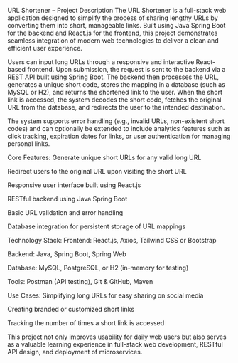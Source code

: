 URL Shortener – Project Description
The URL Shortener is a full-stack web application designed to simplify the process of sharing lengthy URLs by converting them into short, manageable links. Built using Java Spring Boot for the backend and React.js for the frontend, this project demonstrates seamless integration of modern web technologies to deliver a clean and efficient user experience.

Users can input long URLs through a responsive and interactive React-based frontend. Upon submission, the request is sent to the backend via a REST API built using Spring Boot. The backend then processes the URL, generates a unique short code, stores the mapping in a database (such as MySQL or H2), and returns the shortened link to the user. When the short link is accessed, the system decodes the short code, fetches the original URL from the database, and redirects the user to the intended destination.

The system supports error handling (e.g., invalid URLs, non-existent short codes) and can optionally be extended to include analytics features such as click tracking, expiration dates for links, or user authentication for managing personal links.

Core Features:
Generate unique short URLs for any valid long URL

Redirect users to the original URL upon visiting the short URL

Responsive user interface built using React.js

RESTful backend using Java Spring Boot

Basic URL validation and error handling

Database integration for persistent storage of URL mappings

Technology Stack:
Frontend: React.js, Axios, Tailwind CSS or Bootstrap

Backend: Java, Spring Boot, Spring Web

Database: MySQL, PostgreSQL, or H2 (in-memory for testing)

Tools: Postman (API testing), Git & GitHub, Maven

Use Cases:
Simplifying long URLs for easy sharing on social media

Creating branded or customized short links

Tracking the number of times a short link is accessed

This project not only improves usability for daily web users but also serves as a valuable learning experience in full-stack web development, RESTful API design, and deployment of microservices.
